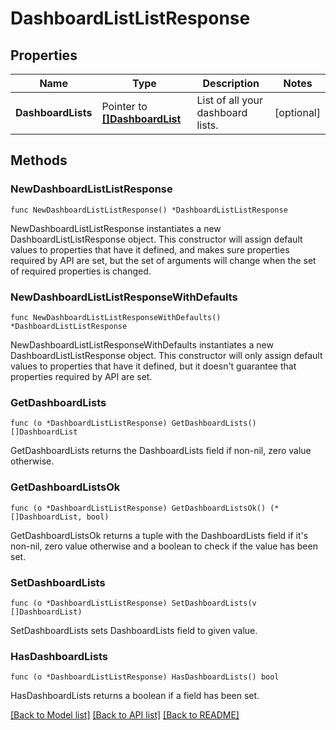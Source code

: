 # DashboardListListResponse

## Properties

| Name               | Type                                               | Description                       | Notes      |
| ------------------ | -------------------------------------------------- | --------------------------------- | ---------- |
| **DashboardLists** | Pointer to [**[]DashboardList**](DashboardList.md) | List of all your dashboard lists. | [optional] |

## Methods

### NewDashboardListListResponse

`func NewDashboardListListResponse() *DashboardListListResponse`

NewDashboardListListResponse instantiates a new DashboardListListResponse object.
This constructor will assign default values to properties that have it defined,
and makes sure properties required by API are set, but the set of arguments
will change when the set of required properties is changed.

### NewDashboardListListResponseWithDefaults

`func NewDashboardListListResponseWithDefaults() *DashboardListListResponse`

NewDashboardListListResponseWithDefaults instantiates a new DashboardListListResponse object.
This constructor will only assign default values to properties that have it defined,
but it doesn't guarantee that properties required by API are set.

### GetDashboardLists

`func (o *DashboardListListResponse) GetDashboardLists() []DashboardList`

GetDashboardLists returns the DashboardLists field if non-nil, zero value otherwise.

### GetDashboardListsOk

`func (o *DashboardListListResponse) GetDashboardListsOk() (*[]DashboardList, bool)`

GetDashboardListsOk returns a tuple with the DashboardLists field if it's non-nil, zero value otherwise
and a boolean to check if the value has been set.

### SetDashboardLists

`func (o *DashboardListListResponse) SetDashboardLists(v []DashboardList)`

SetDashboardLists sets DashboardLists field to given value.

### HasDashboardLists

`func (o *DashboardListListResponse) HasDashboardLists() bool`

HasDashboardLists returns a boolean if a field has been set.

[[Back to Model list]](../README.md#documentation-for-models) [[Back to API list]](../README.md#documentation-for-api-endpoints) [[Back to README]](../README.md)
